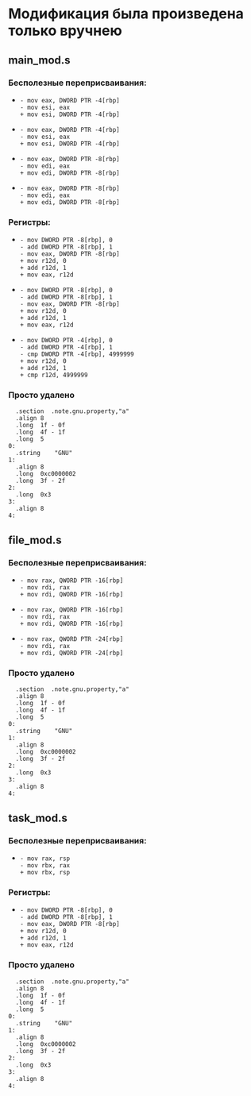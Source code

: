 # Модификация была произведена только вручнею

## __main_mod.s__

###    Бесполезные переприсваивания:
*     - mov	eax, DWORD PTR -4[rbp]
      - mov	esi, eax
      + mov	esi, DWORD PTR -4[rbp]
*     - mov	eax, DWORD PTR -4[rbp]
      - mov	esi, eax
      + mov	esi, DWORD PTR -4[rbp]
*     - mov	eax, DWORD PTR -8[rbp]
      - mov	edi, eax
      + mov	edi, DWORD PTR -8[rbp]
*     - mov	eax, DWORD PTR -8[rbp]
      - mov	edi, eax
      + mov	edi, DWORD PTR -8[rbp]


###    Регистры:
*     - mov	DWORD PTR -8[rbp], 0
      - add	DWORD PTR -8[rbp], 1
      - mov	eax, DWORD PTR -8[rbp]
      + mov	r12d, 0
      + add	r12d, 1
      + mov	eax, r12d
*     - mov	DWORD PTR -8[rbp], 0
      - add	DWORD PTR -8[rbp], 1
      - mov	eax, DWORD PTR -8[rbp]
      + mov	r12d, 0
      + add	r12d, 1
      + mov	eax, r12d
*     - mov	DWORD PTR -4[rbp], 0
      - add	DWORD PTR -4[rbp], 1
      - cmp	DWORD PTR -4[rbp], 4999999
      + mov	r12d, 0	
      + add	r12d, 1
      + cmp	r12d, 4999999

###    Просто удалено
      .section	.note.gnu.property,"a"
      .align 8
      .long	 1f - 0f
      .long	 4f - 1f
      .long	 5
    0:
      .string	 "GNU"
    1:
      .align 8
      .long	 0xc0000002
      .long	 3f - 2f
    2:
      .long	 0x3
    3:
      .align 8
    4:
       

## __file_mod.s__

###    Бесполезные переприсваивания:
*     - mov rax, QWORD PTR -16[rbp]
      - mov rdi, rax
      + mov rdi, QWORD PTR -16[rbp]
*     - mov rax, QWORD PTR -16[rbp]
      - mov rdi, rax
      + mov rdi, QWORD PTR -16[rbp]
*     - mov	rax, QWORD PTR -24[rbp]
      - mov	rdi, rax
      + mov rdi, QWORD PTR -24[rbp]


###    Просто удалено
      .section	.note.gnu.property,"a"
      .align 8
      .long	 1f - 0f
      .long	 4f - 1f
      .long	 5
    0:
      .string	 "GNU"
    1:
      .align 8
      .long	 0xc0000002
      .long	 3f - 2f
    2:
      .long	 0x3
    3:
      .align 8
    4:
       


## __task_mod.s__
###    Бесполезные переприсваивания:
*     - mov rax, rsp
      - mov rbx, rax 
      + mov rbx, rsp


###    Регистры:
*     - mov	DWORD PTR -8[rbp], 0
      - add	DWORD PTR -8[rbp], 1
      - mov	eax, DWORD PTR -8[rbp]
      + mov	r12d, 0
      + add	r12d, 1
      + mov	eax, r12d


###    Просто удалено
      .section	.note.gnu.property,"a"
      .align 8
      .long	 1f - 0f
      .long	 4f - 1f
      .long	 5
    0:
      .string	 "GNU"
    1:
      .align 8
      .long	 0xc0000002
      .long	 3f - 2f
    2:
      .long	 0x3
    3:
      .align 8
    4:
       
